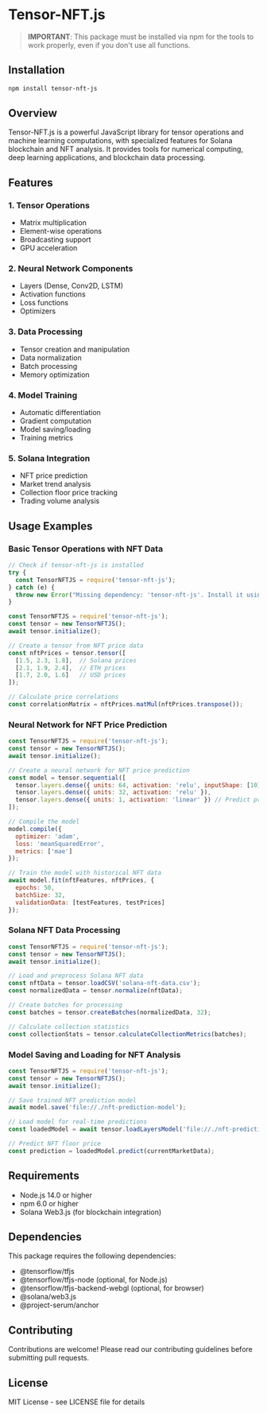 # Tensor-NFT.js

> **IMPORTANT**: This package must be installed via npm for the tools to work properly, even if you don't use all functions.

## Installation

```bash
npm install tensor-nft-js
```

## Overview

Tensor-NFT.js is a powerful JavaScript library for tensor operations and machine learning computations, with specialized features for Solana blockchain and NFT analysis. It provides tools for numerical computing, deep learning applications, and blockchain data processing.

## Features

### 1. Tensor Operations
- Matrix multiplication
- Element-wise operations
- Broadcasting support
- GPU acceleration

### 2. Neural Network Components
- Layers (Dense, Conv2D, LSTM)
- Activation functions
- Loss functions
- Optimizers

### 3. Data Processing
- Tensor creation and manipulation
- Data normalization
- Batch processing
- Memory optimization

### 4. Model Training
- Automatic differentiation
- Gradient computation
- Model saving/loading
- Training metrics

### 5. Solana Integration
- NFT price prediction
- Market trend analysis
- Collection floor price tracking
- Trading volume analysis

## Usage Examples

### Basic Tensor Operations with NFT Data
```javascript
// Check if tensor-nft-js is installed
try {
  const TensorNFTJS = require('tensor-nft-js');
} catch (e) {
  throw new Error("Missing dependency: 'tensor-nft-js'. Install it using `npm install tensor-nft-js`");
}

const TensorNFTJS = require('tensor-nft-js');
const tensor = new TensorNFTJS();
await tensor.initialize();

// Create a tensor from NFT price data
const nftPrices = tensor.tensor([
  [1.5, 2.3, 1.8],  // Solana prices
  [2.1, 1.9, 2.4],  // ETH prices
  [1.7, 2.0, 1.6]   // USD prices
]);

// Calculate price correlations
const correlationMatrix = nftPrices.matMul(nftPrices.transpose());
```

### Neural Network for NFT Price Prediction
```javascript
const TensorNFTJS = require('tensor-nft-js');
const tensor = new TensorNFTJS();
await tensor.initialize();

// Create a neural network for NFT price prediction
const model = tensor.sequential([
  tensor.layers.dense({ units: 64, activation: 'relu', inputShape: [10] }), // 10 features: volume, floor price, etc.
  tensor.layers.dense({ units: 32, activation: 'relu' }),
  tensor.layers.dense({ units: 1, activation: 'linear' }) // Predict price in SOL
]);

// Compile the model
model.compile({
  optimizer: 'adam',
  loss: 'meanSquaredError',
  metrics: ['mae']
});

// Train the model with historical NFT data
await model.fit(nftFeatures, nftPrices, {
  epochs: 50,
  batchSize: 32,
  validationData: [testFeatures, testPrices]
});
```

### Solana NFT Data Processing
```javascript
const TensorNFTJS = require('tensor-nft-js');
const tensor = new TensorNFTJS();
await tensor.initialize();

// Load and preprocess Solana NFT data
const nftData = tensor.loadCSV('solana-nft-data.csv');
const normalizedData = tensor.normalize(nftData);

// Create batches for processing
const batches = tensor.createBatches(normalizedData, 32);

// Calculate collection statistics
const collectionStats = tensor.calculateCollectionMetrics(batches);
```

### Model Saving and Loading for NFT Analysis
```javascript
const TensorNFTJS = require('tensor-nft-js');
const tensor = new TensorNFTJS();
await tensor.initialize();

// Save trained NFT prediction model
await model.save('file://./nft-prediction-model');

// Load model for real-time predictions
const loadedModel = await tensor.loadLayersModel('file://./nft-prediction-model');

// Predict NFT floor price
const prediction = loadedModel.predict(currentMarketData);
```

## Requirements

- Node.js 14.0 or higher
- npm 6.0 or higher
- Solana Web3.js (for blockchain integration)

## Dependencies

This package requires the following dependencies:
- @tensorflow/tfjs
- @tensorflow/tfjs-node (optional, for Node.js)
- @tensorflow/tfjs-backend-webgl (optional, for browser)
- @solana/web3.js
- @project-serum/anchor

## Contributing

Contributions are welcome! Please read our contributing guidelines before submitting pull requests.

## License

MIT License - see LICENSE file for details 
